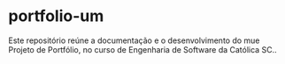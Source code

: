 # portfolio-um
Este repositório reúne a documentação e o desenvolvimento do mue Projeto de Portfólio, no curso de Engenharia de Software da Católica SC..    
